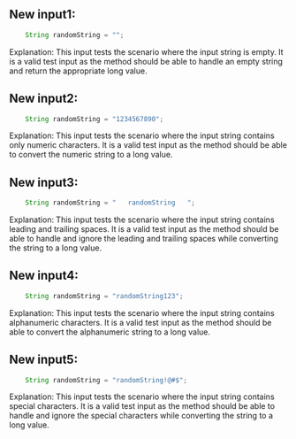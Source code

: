 ## New input1:
```java
    String randomString = "";
```
Explanation: This input tests the scenario where the input string is empty. It is a valid test input as the method should be able to handle an empty string and return the appropriate long value.

## New input2:
```java
    String randomString = "1234567890";
```
Explanation: This input tests the scenario where the input string contains only numeric characters. It is a valid test input as the method should be able to convert the numeric string to a long value.

## New input3:
```java
    String randomString = "   randomString   ";
```
Explanation: This input tests the scenario where the input string contains leading and trailing spaces. It is a valid test input as the method should be able to handle and ignore the leading and trailing spaces while converting the string to a long value.

## New input4:
```java
    String randomString = "randomString123";
```
Explanation: This input tests the scenario where the input string contains alphanumeric characters. It is a valid test input as the method should be able to convert the alphanumeric string to a long value.

## New input5:
```java
    String randomString = "randomString!@#$";
```
Explanation: This input tests the scenario where the input string contains special characters. It is a valid test input as the method should be able to handle and ignore the special characters while converting the string to a long value.